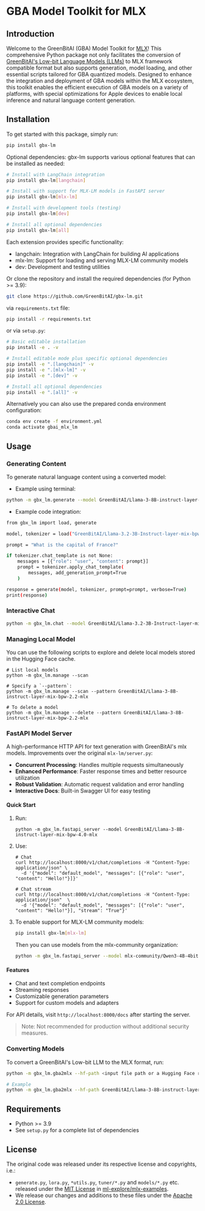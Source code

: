 # GBA Model Toolkit for MLX

## Introduction
Welcome to the GreenBitAI (GBA) Model Toolkit for [MLX](https://github.com/ml-explore/mlx)! This comprehensive Python package not only facilitates the conversion of [GreenBitAI's Low-bit Language Models (LLMs)](https://huggingface.co/collections/GreenBitAI/greenbitai-mlx-llm-6614eb6ceb8da657c2b4ed58) to MLX framework compatible format but also supports generation, model loading, and other essential scripts tailored for GBA quantized models. Designed to enhance the integration and deployment of GBA models within the MLX ecosystem, this toolkit enables the efficient execution of GBA models on a variety of platforms, with special optimizations for Apple devices to enable local inference and natural language content generation. 

## Installation

To get started with this package, simply run:
```bash
pip install gbx-lm
```
Optional dependencies: gbx-lm supports various optional features that can be installed as needed:

```bash
# Install with LangChain integration
pip install gbx-lm[langchain]

# Install with support for MLX-LM models in FastAPI server
pip install gbx-lm[mlx-lm]

# Install with development tools (testing)
pip install gbx-lm[dev]

# Install all optional dependencies
pip install gbx-lm[all]
```
Each extension provides specific functionality:
- langchain: Integration with LangChain for building AI applications
- mlx-lm: Support for loading and serving MLX-LM community models
- dev: Development and testing utilities

Or clone the repository and install the required dependencies (for Python >= 3.9):
```bash
git clone https://github.com/GreenBitAI/gbx-lm.git
```

via `requirements.txt` file:
```bash
pip install -r requirements.txt
```

or via `setup.py`:
```bash
# Basic editable installation
pip install -e . -v

# Install editable mode plus specific optional dependencies
pip install -e ".[langchain]" -v
pip install -e ".[mlx-lm]" -v
pip install -e ".[dev]" -v

# Install all optional dependencies
pip install -e ".[all]" -v
```
Alternatively you can also use the prepared conda environment configuration:
```bash
conda env create -f environment.yml
conda activate gbai_mlx_lm
```

## Usage

### Generating Content
To generate natural language content using a converted model:

- Example using terminal:
```bash
python -m gbx_lm.generate --model GreenBitAI/Llama-3-8B-instruct-layer-mix-bpw-4.0-mlx  --max-tokens 100 --prompt "calculate 4*8+1024="
```

- Example code integration:
```bash
from gbx_lm import load, generate

model, tokenizer = load("GreenBitAI/Llama-3.2-3B-Instruct-layer-mix-bpw-4.0-mlx")

prompt = "What is the capital of France?"

if tokenizer.chat_template is not None:
    messages = [{"role": "user", "content": prompt}]
    prompt = tokenizer.apply_chat_template(
        messages, add_generation_prompt=True
    )

response = generate(model, tokenizer, prompt=prompt, verbose=True)
print(response)
```

### Interactive Chat
```bash
python -m gbx_lm.chat --model GreenBitAI/Llama-3.2-3B-Instruct-layer-mix-bpw-4.0-mlx  --max-tokens 100
```

### Managing Local Model
You can use the following scripts to explore and delete local models stored in the Hugging Face cache.
```shell
# List local models
python -m gbx_lm.manage --scan

# Specify a `--pattern`:
python -m gbx_lm.manage --scan --pattern GreenBitAI/Llama-3-8B-instruct-layer-mix-bpw-2.2-mlx

# To delete a model
python -m gbx_lm.manage --delete --pattern GreenBitAI/Llama-3-8B-instruct-layer-mix-bpw-2.2-mlx
```

### FastAPI Model Server
A high-performance HTTP API for text generation with GreenBitAI's mlx models. Improvements over the original `mlx-lm/server.py`:

- **Concurrent Processing**: Handles multiple requests simultaneously
- **Enhanced Performance**: Faster response times and better resource utilization
- **Robust Validation**: Automatic request validation and error handling
- **Interactive Docs**: Built-in Swagger UI for easy testing
 
#### Quick Start
1. Run:
   ```shell
   python -m gbx_lm.fastapi_server --model GreenBitAI/Llama-3-8B-instruct-layer-mix-bpw-4.0-mlx
   ```
2. Use:
   ```shell
   # Chat
   curl http://localhost:8000/v1/chat/completions -H "Content-Type: application/json" \
     -d '{"model": "default_model", "messages": [{"role": "user", "content": "Hello!"}]}'
   
   # Chat stream
   curl http://localhost:8000/v1/chat/completions -H "Content-Type: application/json"  \
     -d '{"model": "default_model", "messages": [{"role": "user", "content": "Hello!"}], "stream": "True"}'
   ```
3. To enable support for MLX-LM community models:
   ```bash
   pip install gbx-lm[mlx-lm]
   ```
   Then you can use models from the mlx-community organization:
   ```bash
   python -m gbx_lm.fastapi_server --model mlx-community/Qwen3-4B-4bit
   ```

#### Features
- Chat and text completion endpoints
- Streaming responses
- Customizable generation parameters
- Support for custom models and adapters

For API details, visit `http://localhost:8000/docs` after starting the server.

> Note: Not recommended for production without additional security measures.

### Converting Models
To convert a GreenBitAI's Low-bit LLM to the MLX format, run:
```bash
python -m gbx_lm.gba2mlx --hf-path <input file path or a Hugging Face repo> --mlx-path <output file path> --hf-token <your huggingface token> --upload-repo <a Hugging Face repo name>

# Example
python -m gbx_lm.gba2mlx --hf-path GreenBitAI/Llama-3-8B-instruct-layer-mix-bpw-4.0 --mlx-path Llama-3-8B-instruct-layer-mix-bpw-4.0-mlx/ --hf-token <your huggingface token> --upload-repo GreenBitAI/Llama-3-8B-instruct-layer-mix-bpw-4.0-mlx
```

## Requirements
- Python >= 3.9
- See `setup.py` for a complete list of dependencies

## License
The original code was released under its respective license and copyrights, i.e.:

- `generate.py`, `lora.py`, `*utils.py`, `tuner/*.py` and `models/*.py` etc. released under the [MIT License](https://github.com/ml-explore/mlx-examples/blob/main/LICENSE) in [ml-explore/mlx-examples](https://github.com/ml-explore/mlx-examples/tree/main/llms/mlx_lm).
- We release our changes and additions to these files under the [Apache 2.0 License](LICENSE).
